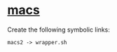 # [macs](https://hpc.nih.gov/apps/macs.html)

Create the following symbolic links:
```
macs2 -> wrapper.sh
```
